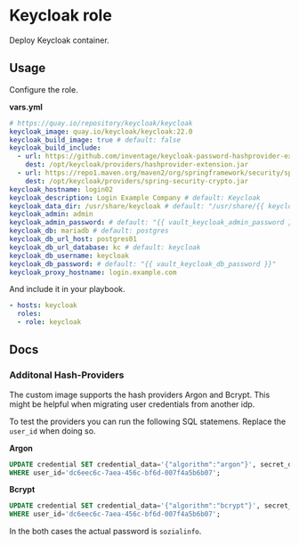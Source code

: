 # Keycloak role

Deploy Keycloak container.

## Usage

Configure the role.

**vars.yml**

```yml
# https://quay.io/repository/keycloak/keycloak
keycloak_image: quay.io/keycloak/keycloak:22.0
keycloak_build_image: true # default: false
keycloak_build_include:
  - url: https://github.com/inventage/keycloak-password-hashprovider-extension/releases/download/2.0.0/extension-password-hashprovider-2.0.0-202307200659-6-d59b2187.jar
    dest: /opt/keycloak/providers/hashprovider-extension.jar
  - url: https://repo1.maven.org/maven2/org/springframework/security/spring-security-crypto/6.1.3/spring-security-crypto-6.1.3.jar
    dest: /opt/keycloak/providers/spring-security-crypto.jar
keycloak_hostname: login02
keycloak_description: Login Example Company # default: Keycloak
keycloak_data_dir: /usr/share/keycloak # default: "/usr/share/{{ keycloak_hostname }}"
keycloak_admin: admin
keycloak_admin_password: # default: "{{ vault_keycloak_admin_password }}"
keycloak_db: mariadb # default: postgres
keycloak_db_url_host: postgres01
keycloak_db_url_database: kc # default: keycloak
keycloak_db_username: keycloak
keycloak_db_password: # default: "{{ vault_keycloak_db_password }}"
keycloak_proxy_hostname: login.example.com
```

And include it in your playbook.

```yml
- hosts: keycloak
  roles:
  - role: keycloak
```

## Docs

### Additonal Hash-Providers

The custom image supports the hash providers Argon and Bcrypt. This might be helpful when migrating user credentials from another idp.

To test the providers you can run the following SQL statemens. Replace the `user_id` when doing so.

**Argon**

```sql
UPDATE credential SET credential_data='{"algorithm":"argon"}', secret_data='{"value":"$argon2i$v=19$m=65536,t=16,p=1$bnI2SEl3UXNicmovRTZYdg$MeU+vEnpIQb1q1QiWNiIq70K8hoWWb3gbp1CfqH6jAU"}'
WHERE user_id='dc6eec6c-7aea-456c-bf6d-007f4a5b6b07';
```

**Bcrypt**


```sql
UPDATE credential SET credential_data='{"algorithm":"bcrypt"}', secret_data='{"value":"$2y$12$xtQ/70RpLO8pzGQjYjzsmuJ.eFBAFmizDotdHUBKd9.y755qj/OWu"}'
WHERE user_id='dc6eec6c-7aea-456c-bf6d-007f4a5b6b07';
```

In the both cases the actual password is `sozialinfo`.